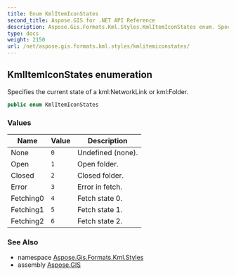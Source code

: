 ```yaml
---
title: Enum KmlItemIconStates
second_title: Aspose.GIS for .NET API Reference
description: Aspose.Gis.Formats.Kml.Styles.KmlItemIconStates enum. Specifies the current state of a kmlNetworkLink or kmlFolder
type: docs
weight: 2150
url: /net/aspose.gis.formats.kml.styles/kmlitemiconstates/
---
```

## KmlItemIconStates enumeration

Specifies the current state of a kml:NetworkLink or kml:Folder.

```csharp
public enum KmlItemIconStates
```

### Values

| Name | Value | Description |
| --- | --- | --- |
| None | `0` | Undefined (none). |
| Open | `1` | Open folder. |
| Closed | `2` | Closed folder. |
| Error | `3` | Error in fetch. |
| Fetching0 | `4` | Fetch state 0. |
| Fetching1 | `5` | Fetch state 1. |
| Fetching2 | `6` | Fetch state 2. |

### See Also

* namespace [Aspose.Gis.Formats.Kml.Styles](../../aspose.gis.formats.kml.styles/)
* assembly [Aspose.GIS](../../)


